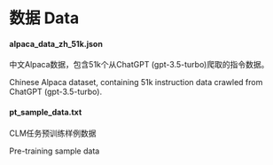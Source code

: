# 数据 Data

####  alpaca_data_zh_51k.json

中文Alpaca数据，包含51k个从ChatGPT (gpt-3.5-turbo)爬取的指令数据。

Chinese Alpaca dataset, containing 51k instruction data crawled from ChatGPT (gpt-3.5-turbo).

####  pt_sample_data.txt

CLM任务预训练样例数据

Pre-training sample data